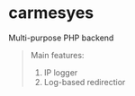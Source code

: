 # carmesyes
 Multi-purpose PHP backend
 
 >Main features:
 >1. IP logger
 >1. Log-based redirectior
